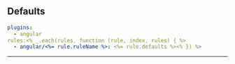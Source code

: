 ## Defaults

```yaml
plugins:
  - angular
rules:<% _.each(rules, function (rule, index, rules) { %>
  - angular/<%= rule.ruleName %>: <%= rule.defaults %><% }) %>
```

----
